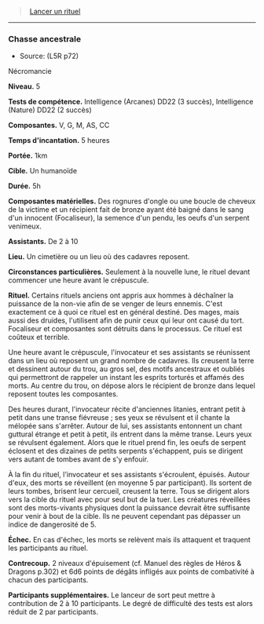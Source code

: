 ﻿---
!GenericItem
Id: l5r_rituals_hd.md#chasse-ancestrale
ParentLink: l5r_rituals_hd.md#lancer-un-rituel
Name: Chasse ancestrale
ParentName: Lancer un rituel
NameLevel: 3
Source: (L5R p72)
Attributes: {}
---
> [Lancer un rituel](hd_l5r_rituals.md)

---

### Chasse ancestrale

- Source: (L5R p72)

Nécromancie

**Niveau.** 5

**Tests de compétence.** Intelligence (Arcanes) DD22 (3 succès), Intelligence (Nature) DD22 (2 succès)

**Composantes.** V, G, M, AS, CC

**Temps d'incantation.** 5 heures

**Portée.** 1km

**Cible.** Un humanoïde

**Durée.** 5h

**Composantes matérielles.** Des rognures d'ongle ou une boucle de cheveux de la victime et un récipient fait de bronze ayant été baigné dans le sang d'un innocent (Focaliseur), la semence d'un pendu, les oeufs d'un serpent venimeux.

**Assistants.** De 2 à 10

**Lieu.** Un cimetière ou un lieu où des cadavres reposent.

**Circonstances particulières.** Seulement à la nouvelle lune, le rituel devant commencer une heure avant le crépuscule.

**Rituel.** Certains rituels anciens ont appris aux hommes à déchaîner la puissance de la non-vie afin de se venger de leurs ennemis. C'est exactement ce à quoi ce rituel est en général destiné. Des mages, mais aussi des druides, l'utilisent afin de punir ceux qui leur ont causé du tort. Focaliseur et composantes sont détruits dans le processus. Ce rituel est coûteux et terrible.

Une heure avant le crépuscule, l'invocateur et ses assistants se réunissent dans un lieu où reposent un grand nombre de cadavres. Ils creusent la terre et dessinent autour du trou, au gros sel, des motifs ancestraux et oubliés qui permettront de rappeler un instant les esprits torturés et affamés des morts. Au centre du trou, on dépose alors le récipient de bronze dans lequel reposent toutes les composantes.

Des heures durant, l'invocateur récite d'anciennes litanies, entrant petit à petit dans une transe fiévreuse ; ses yeux se révulsent et il chante la mélopée sans s'arrêter. Autour de lui, ses assistants entonnent un chant guttural étrange et petit à petit, ils entrent dans la même transe. Leurs yeux se révulsent également. Alors que le rituel prend fin, les oeufs de serpent éclosent et des dizaines de petits serpents s'échappent, puis se dirigent vers autant de tombes avant de s'y enfouir.

À la fin du rituel, l'invocateur et ses assistants s'écroulent, épuisés. Autour d'eux, des morts se réveillent (en moyenne 5 par participant). Ils sortent de leurs tombes, brisent leur cercueil, creusent la terre. Tous se dirigent alors vers la cible du rituel avec pour seul but de la tuer. Les créatures réveillées sont des morts-vivants physiques dont la puissance devrait être suffisante pour venir à bout de la cible. Ils ne peuvent cependant pas dépasser un indice de dangerosité de 5.

**Échec.** En cas d'échec, les morts se relèvent mais ils attaquent et traquent les participants au rituel.

**Contrecoup.** 2 niveaux d'épuisement (cf. Manuel des règles de Héros & Dragons p.302) et 6d6 points de dégâts infligés aux points de combativité à chacun des participants.

**Participants supplémentaires.** Le lanceur de sort peut mettre à contribution de 2 à 10 participants. Le degré de difficulté des tests est alors réduit de 2 par participants.

